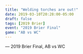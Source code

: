 ```yaml
---
title: "Welding torches are out!"
date: 2019-03-10T20:28:00-05:00
draft: false
tags: [2019 Brier]
event: "2019 Brier Final"
game: "AB vs WC"
---
```

— 2019 Brier Final, AB vs WC
<!--more--> 